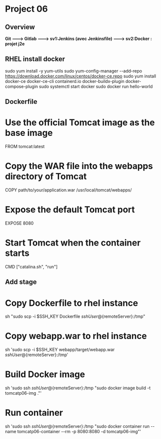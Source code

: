 # Project 06

## Overview
**Git ---> Gitlab ---> sv1:Jenkins (avec Jenkinsfile) ---> sv2:Docker : projet j2e**

## RHEL install docker
sudo yum install -y yum-utils
sudo yum-config-manager --add-repo https://download.docker.com/linux/centos/docker-ce.repo
sudo yum install docker-ce docker-ce-cli containerd.io docker-buildx-plugin docker-compose-plugin
sudo systemctl start docker
sudo docker run hello-world

## Dockerfile
# Use the official Tomcat image as the base image
FROM tomcat:latest
# Copy the WAR file into the webapps directory of Tomcat
COPY path/to/your/application.war /usr/local/tomcat/webapps/
# Expose the default Tomcat port
EXPOSE 8080
# Start Tomcat when the container starts
CMD ["catalina.sh", "run"]

## Add stage
# Copy Dockerfile to rhel instance
sh "sudo scp -i $SSH_KEY Dockerfile ${sshUser}@${remoteServer}:/tmp"
# Copy webapp.war to rhel instance
sh 'sudo scp -i $SSH_KEY webapp/target/webapp.war ${sshUser}@${remoteServer}:/tmp'
# Build Docker image
sh 'sudo ssh ${sshUser}@${remoteServer}:/tmp \"sudo docker image build -t tomcatp06-img .\"'
#  Run container
sh 'sudo ssh ${sshUser}@${remoteServer}:/tmp \"sudo docker container run --name tomcatp06-container --rm -p 8080:8080 -d tomcatp06-img\"'
